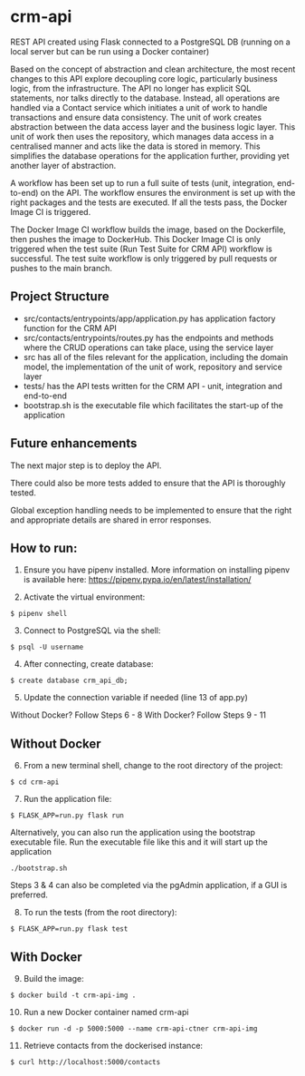 # crm-api
REST API created using Flask connected to a PostgreSQL DB (running on a local server but can be run using a Docker container)

Based on the concept of abstraction and clean architecture, the most recent changes to this API explore decoupling core logic, particularly business logic, from the infrastructure. The API no longer has explicit SQL statements, nor talks directly to the database. Instead, all operations are handled via a Contact service which initiates a unit of work to handle transactions and ensure data consistency. The unit of work creates abstraction between the data access layer and the business logic layer. This unit of work then uses the repository, which manages data access in a centralised manner and acts like the data is stored in memory. This simplifies the database operations for the application further, providing yet another layer of abstraction.

A workflow has been set up to run a full suite of tests (unit, integration, end-to-end) on the API. The workflow ensures the environment is set up with the right packages and the tests are executed. If all the tests pass, the Docker Image CI is triggered.

The Docker Image CI workflow builds the image, based on the Dockerfile, then pushes the image to DockerHub. This Docker Image CI is only triggered when the test suite (Run Test Suite for CRM API) workflow is successful. The test suite workflow is only triggered by pull requests or pushes to the main branch.

## Project Structure
- src/contacts/entrypoints/app/application.py has application factory function for the CRM API
- src/contacts/entrypoints/routes.py has the endpoints and methods where the CRUD operations can take place, using the service layer
- src has all of the files relevant for the application, including the domain model, the implementation of the unit of work, repository and service layer
- tests/ has the API tests written for the CRM API - unit, integration and end-to-end
- bootstrap.sh is the executable file which facilitates the start-up of the application

## Future enhancements
The next major step is to deploy the API.

There could also be more tests added to ensure that the API is thoroughly tested.

Global exception handling needs to be implemented to ensure that the right and appropriate details are shared in error responses.

## How to run:

1. Ensure you have pipenv installed. More information on installing pipenv is available here: https://pipenv.pypa.io/en/latest/installation/

2. Activate the virtual environment:
```
$ pipenv shell
```

3. Connect to PostgreSQL via the shell:
```
$ psql -U username
```

4. After connecting, create database:
```
$ create database crm_api_db;
```

5. Update the connection variable if needed (line 13 of app.py)

Without Docker? Follow Steps 6 - 8
With Docker? Follow Steps 9 - 11

## Without Docker
6. From a new terminal shell, change to the root directory of the project:
```
$ cd crm-api
```

7. Run the application file:
```
$ FLASK_APP=run.py flask run
```

Alternatively, you can also run the application using the bootstrap executable file. Run the executable file like this and it will start up the application
```
./bootstrap.sh
```

Steps 3 & 4 can also be completed via the pgAdmin application, if a GUI is preferred.

8. To run the tests (from the root directory):
```
$ FLASK_APP=run.py flask test
```


## With Docker
9. Build the image:
```
$ docker build -t crm-api-img .
```

10. Run a new Docker container named crm-api
```
$ docker run -d -p 5000:5000 --name crm-api-ctner crm-api-img
```

11. Retrieve contacts from the dockerised instance:
```
$ curl http://localhost:5000/contacts
```
